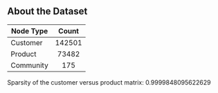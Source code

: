 About the Dataset
-----------------

<center>

| Node Type     | Count         |
| ------------- |:-------------:|
| Customer      | 142501 		|
| Product       | 73482         |
| Community     | 175           |

</center>

Sparsity of the customer versus product matrix: 0.9999848095622629